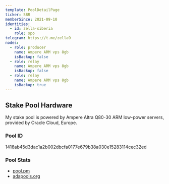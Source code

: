 ```yaml
---
template: PoolDetailPage
ticker: SBR
memberSince: 2021-09-10
identities:
  - id: zella-siberia
    role: spo
telegram: https://t.me/zella9
nodes:
  - role: producer
    name: Ampere ARM vps 8gb
    isBackup: false
  - role: relay
    name: Ampere ARM vps 8gb
    isBackup: false
  - role: relay
    name: Ampere ARM vps 8gb
    isBackup: true
---
```


## Stake Pool Hardware

My stake pool is powered by Ampere Altra Q80-30 ARM low-power servers, provided by Oracle Cloud, Europe.

### Pool ID

1416ab45d3dac1a2b002dbcfa0177e679b38a030e15283114cec32ed

### Pool Stats

- [pool.pm](https://pool.pm/1416ab45d3dac1a2b002dbcfa0177e679b38a030e15283114cec32ed)
- [adapools.org](https://adapools.org/pool/1416ab45d3dac1a2b002dbcfa0177e679b38a030e15283114cec32ed)
